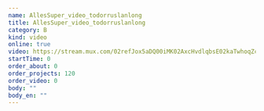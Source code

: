 ```yaml
---
name: AllesSuper_video_todorruslanlong
title: AllesSuper_video_todorruslanlong
category: B
kind: video
online: true
video: https://stream.mux.com/02refJox5aDQ00iMK02AxcHvdlqbsE02kaTwhoqZc6ztbAA
startTime: 0
order_about: 0
order_projects: 120
order_video: 0
body: ""
body_en: ""
---
```

